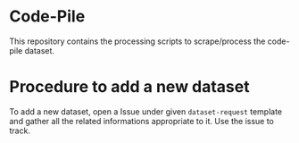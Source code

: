 # Code-Pile
This repository contains the processing scripts to scrape/process the code-pile dataset.

# Procedure to add a new dataset
To add a new dataset, open a Issue under given `dataset-request` template and gather all the related informations appropriate to it. Use the issue to track.
